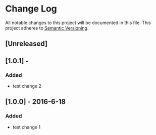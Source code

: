# Change Log

All notable changes to this project will be documented in this file.
This project adheres to [Semantic Versioning](http://semver.org/).

## [Unreleased]

## [1.0.1] - <currentDate>

### Added

-   test change 2

## [1.0.0] - 2016-6-18

### Added

-   test change 1
